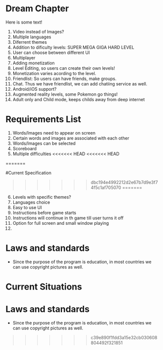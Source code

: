 # Dream Chapter

Here is some text!

1. Video instead of Images?
2. Multiple languages
3. Diferrent themes
4. Addition to dificulty levels: SUPER MEGA GIGA HARD LEVEL
5. User can choose between different UI
6. Multiplayer
7. Adding monetization
8. Level Editing, so users can create their own levels! 
9. Monetization varies acording to the level.
10. Friendlist: So users can have friends, make groups.
11. Chat. Thus we have friendlist, we can add chatiing service as well.
12. Android/iOS support?
13. Augmented reality levels, some Pokemon go things!
14. Adult only and Child mode, keeps childs away from deep internet

# Requirements List
1. Words/Images need to appear on screen
2. Certain words and images are associated with each other
3. Words/Images can be selected
4. Scoreboard 
5. Multiple difficulties
<<<<<<< HEAD
<<<<<<< HEAD

=======

#Current Specification 
>>>>>>> dbc194e4992212d2e67b7d9e3f74f5c1af705070
=======
6. Levels with specific themes?
7. Languages choice
8. Easy to use UI
9. Instructions before game starts
10. Instructions will continue in th game till user turns it off
11. Option for full screen and small window playing
12. 

# Laws and standards
- Since the purpose of the program is education, in most countries we can use copyright pictures as well.
# Current Situations  


# Laws and standards
- Since the purpose of the program is education, in most countries we can use copyright pictures as well.
>>>>>>> c39e890f1fdd3a15e32cb030608804492f321851
